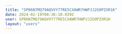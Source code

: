 ```yaml
---
title: "SP06N7MQ79AQVVY77RE5CXAWR7HWPJJ2G9PZXR1K"
date: 2024-02-19T08:36:10.039Z
user: SP06N7MQ79AQVVY77RE5CXAWR7HWPJJ2G9PZXR1K
layout: "users"
---
```

    